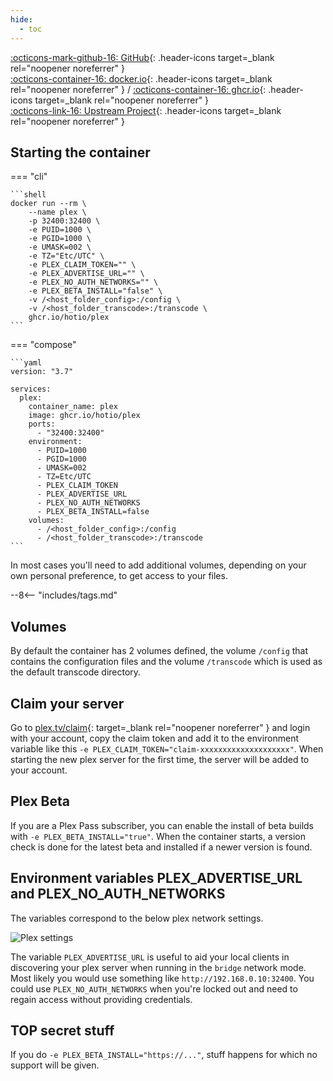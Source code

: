 ```yaml
---
hide:
  - toc
---
```


[:octicons-mark-github-16: GitHub](https://github.com/hotio/plex){: .header-icons target=_blank rel="noopener noreferrer" }  
[:octicons-container-16: docker.io](https://hub.docker.com/r/hotio/plex){: .header-icons target=_blank rel="noopener noreferrer" }
 / [:octicons-container-16: ghcr.io](https://github.com/orgs/hotio/packages/container/package/plex){: .header-icons target=_blank rel="noopener noreferrer" }  
[:octicons-link-16: Upstream Project](https://www.plex.tv){: .header-icons target=_blank rel="noopener noreferrer" }  

## Starting the container

=== "cli"

    ```shell
    docker run --rm \
        --name plex \
        -p 32400:32400 \
        -e PUID=1000 \
        -e PGID=1000 \
        -e UMASK=002 \
        -e TZ="Etc/UTC" \
        -e PLEX_CLAIM_TOKEN="" \
        -e PLEX_ADVERTISE_URL="" \
        -e PLEX_NO_AUTH_NETWORKS="" \
        -e PLEX_BETA_INSTALL="false" \
        -v /<host_folder_config>:/config \
        -v /<host_folder_transcode>:/transcode \
        ghcr.io/hotio/plex
    ```

=== "compose"

    ```yaml
    version: "3.7"

    services:
      plex:
        container_name: plex
        image: ghcr.io/hotio/plex
        ports:
          - "32400:32400"
        environment:
          - PUID=1000
          - PGID=1000
          - UMASK=002
          - TZ=Etc/UTC
          - PLEX_CLAIM_TOKEN
          - PLEX_ADVERTISE_URL
          - PLEX_NO_AUTH_NETWORKS
          - PLEX_BETA_INSTALL=false
        volumes:
          - /<host_folder_config>:/config
          - /<host_folder_transcode>:/transcode
    ```

In most cases you'll need to add additional volumes, depending on your own personal preference, to get access to your files.

--8<-- "includes/tags.md"

## Volumes

By default the container has 2 volumes defined, the volume `/config` that contains the configuration files and the volume `/transcode` which is used as the default transcode directory.

## Claim your server

Go to [plex.tv/claim](https://www.plex.tv/claim){: target=_blank rel="noopener noreferrer" } and login with your account, copy the claim token and add it to the environment variable like this `-e PLEX_CLAIM_TOKEN="claim-xxxxxxxxxxxxxxxxxxxx"`. When starting the new plex server for the first time, the server will be added to your account.

## Plex Beta

If you are a Plex Pass subscriber, you can enable the install of beta builds with `-e PLEX_BETA_INSTALL="true"`. When the container starts, a version check is done for the latest beta and installed if a newer version is found.

## Environment variables PLEX_ADVERTISE_URL and PLEX_NO_AUTH_NETWORKS

The variables correspond to the below plex network settings.

![Plex settings](../img/plex_settings.png "Plex settings")

The variable `PLEX_ADVERTISE_URL` is useful to aid your local clients in discovering your plex server when running in the `bridge` network mode. Most likely you would use something like `http://192.168.0.10:32400`. You could use `PLEX_NO_AUTH_NETWORKS` when you're locked out and need to regain access without providing credentials.

## TOP secret stuff

If you do `-e PLEX_BETA_INSTALL="https://..."`, stuff happens for which no support will be given.
